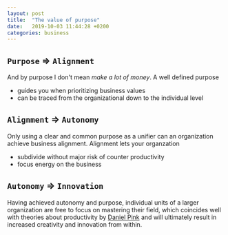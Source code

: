 ```yaml
---
layout: post
title:  "The value of purpose"
date:   2019-10-03 11:44:28 +0200
categories: business
---
```


## `Purpose` => `Alignment`
And by purpose I don't mean *make a lot of money*. A well defined purpose
* guides you when prioritizing business values
* can be traced from the organizational down to the individual level

## `Alignment` => `Autonomy`
Only using a clear and common purpose as a unifier can an organization achieve business alignment.
Alignment lets your organzation
* subdivide without major risk of counter productivity
* focus energy on the business

## `Autonomy` => `Innovation`
Having achieved autonomy and purpose, individual units of a larger organization are free to focus on mastering their field, which coincides
well with theories about productivity by [Daniel Pink](https://en.wikipedia.org/wiki/Drive:_The_Surprising_Truth_About_What_Motivates_Us) and will
ultimately result in increased creativity and innovation from within.
